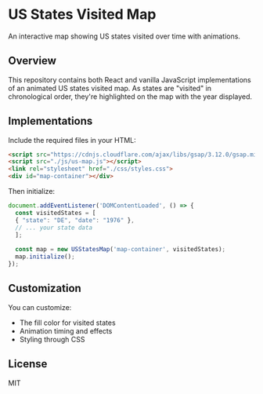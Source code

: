 # US States Visited Map

An interactive map showing US states visited over time with animations.

## Overview

This repository contains both React and vanilla JavaScript implementations of an animated US states visited map. As states are "visited" in chronological order, they're highlighted on the map with the year displayed.

## Implementations

Include the required files in your HTML:

```html
<script src="https://cdnjs.cloudflare.com/ajax/libs/gsap/3.12.0/gsap.min.js"></script>
<script src="./js/us-map.js"></script>
<link rel="stylesheet" href="./css/styles.css">
<div id="map-container"></div>
```

Then initialize:

```js
document.addEventListener('DOMContentLoaded', () => {
  const visitedStates = [
  { "state": "DE", "date": "1976" },
  // ... your state data
  ];
  
  const map = new USStatesMap('map-container', visitedStates);
  map.initialize();
});
```

## Customization

You can customize:

- The fill color for visited states 
- Animation timing and effects
- Styling through CSS

## License

MIT
